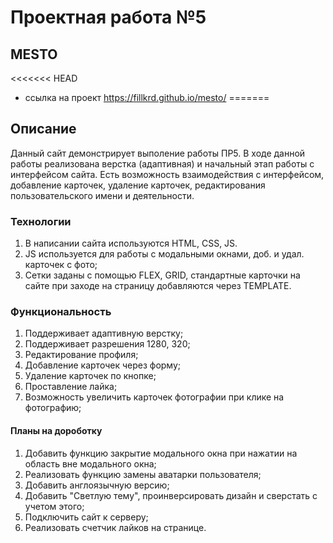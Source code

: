 # Проектная работа №5
## MESTO

<<<<<<< HEAD
*  ссылка на проект https://fillkrd.github.io/mesto/
=======

## Описание
Данный сайт демонстрирует выполение работы ПР5. В ходе данной работы реализована верстка (адаптивная) и начальный этап работы с интерфейсом сайта. Есть возможность взаимодействия с интерфейсом, добавление карточек, удаление карточек, редактирования пользовательского имени и деятельности. 

### Технологии
1. В написании сайта используются HTML, CSS, JS.
2. JS используется для работы с модальными окнами, доб. и удал. карточек с фото;
3. Сетки заданы с помощью FLEX, GRID, стандартные карточки на сайте при заходе на страницу добавляются через TEMPLATE.

### Функциональность

1. Поддерживает адаптивную верстку;
2. Поддерживает разрешения 1280, 320;
3. Редактирование профиля;
4. Добавление карточек через форму;
5. Удаление карточек по кнопке;
6. Проставление лайка;
7. Возможность увеличить карточек фотографии при клике на фотографию;

#### Планы на дороботку

1. Добавить функцию закрытие модального окна при нажатии на область вне модального окна;
2. Реализовать функцию замены аватарки пользователя;
3. Добавить англоязычную версию;
4. Добавить "Светлую тему", проинверсировать дизайн и сверстать с учетом этого;
5. Подключить сайт к серверу;
6. Реализовать счетчик лайков на странице.

